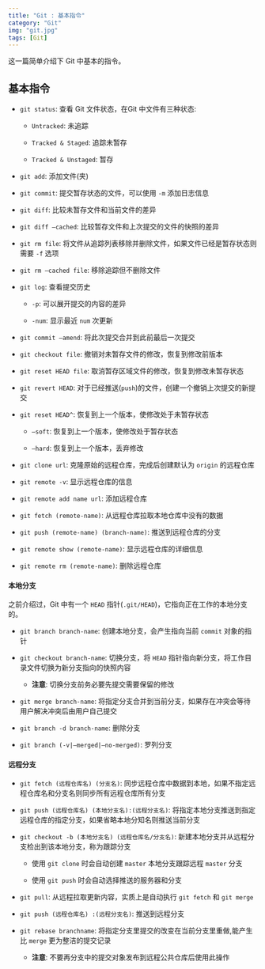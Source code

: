 ```yaml
---
title: "Git : 基本指令"
category: "Git"
img: "git.jpg"
tags: [Git]
---
```

这一篇简单介绍下 Git 中基本的指令。

## 基本指令

* `git status`: 查看 Git 文件状态，在Git 中文件有三种状态:

	* `Untracked`: 未追踪

	* `Tracked & Staged`: 追踪未暂存

	* `Tracked & Unstaged`: 暂存

* `git add`: 添加文件(夹)

* `git commit`: 提交暂存状态的文件，可以使用 `-m` 添加日志信息

* `git diff`: 比较未暂存文件和当前文件的差异

* `git diff –cached`: 比较暂存文件和上次提交的文件的快照的差异

* `git rm file`: 将文件从追踪列表移除并删除文件，如果文件已经是暂存状态则需要 `-f` 选项

* `git rm —cached file`: 移除追踪但不删除文件

* `git log`: 查看提交历史

	* `-p`: 可以展开提交的内容的差异

	* `-num`: 显示最近 `num` 次更新

* `git commit —amend`: 将此次提交合并到此前最后一次提交

* `git checkout file`: 撤销对未暂存文件的修改，恢复到修改前版本

* `git reset HEAD file`: 取消暂存区域文件的修改，恢复到修改未暂存状态

* `git revert HEAD`: 对于已经推送(`push`)的文件，创建一个撤销上次提交的新提交

* `git reset HEAD^`:  恢复到上一个版本，使修改处于未暂存状态

	* `—soft`: 恢复到上一个版本，使修改处于暂存状态

	* `—hard`: 恢复到上一个版本，丢弃修改

* `git clone url`: 克隆原始的远程仓库，完成后创建默认为 `origin` 的远程仓库

* `git remote -v`: 显示远程仓库的信息

* `git remote add name url`: 添加远程仓库

* `git fetch (remote-name)`: 从远程仓库拉取本地仓库中没有的数据

* `git push (remote-name) (branch-name)`: 推送到远程仓库的分支

* `git remote show (remote-name)`: 显示远程仓库的详细信息

* `git remote rm (remote-name)`: 删除远程仓库

#### 本地分支

之前介绍过，Git 中有一个 `HEAD` 指针(`.git/HEAD`)，它指向正在工作的本地分支的。

* `git branch branch-name`: 创建本地分支，会产生指向当前 `commit`  对象的指针

* `git checkout branch-name`: 切换分支，将 `HEAD` 指针指向新分支，将工作目录文件切换为新分支指向的快照内容

	* **注意**: 切换分支前务必要先提交需要保留的修改

* `git merge branch-name`: 将指定分支合并到当前分支，如果存在冲突会等待用户解决冲突后由用户自己提交

* `git branch -d branch-name`: 删除分支

* `git branch (-v|—merged|—no-merged)`: 罗列分支

#### 远程分支

* `git fetch (远程仓库名) (分支名)`: 同步远程仓库中数据到本地，如果不指定远程仓库名和分支名则同步所有远程仓库所有分支

* `git push (远程仓库名) (本地分支名):(远程分支名)`: 将指定本地分支推送到指定远程仓库的指定分支，如果省略本地分知名则推送当前分支

* `git checkout -b (本地分支名) (远程仓库名/分支名)`: 新建本地分支并从远程分支检出到该本地分支，称为跟踪分支

	* 使用 `git clone` 时会自动创建 `master` 本地分支跟踪远程 `master` 分支

	* 使用 `git push` 时会自动选择推送的服务器和分支

* `git pull`: 从远程拉取更新内容，实质上是自动执行 `git fetch` 和 `git merge`

* `git push (远程仓库名) :(远程分支名)`: 推送到远程分支

* `git rebase branchname`: 将指定分支里提交的改变在当前分支里重做,能产生比 `merge` 更为整洁的提交记录

	* **注意**: 不要再分支中的提交对象发布到远程公共仓库后使用此操作






